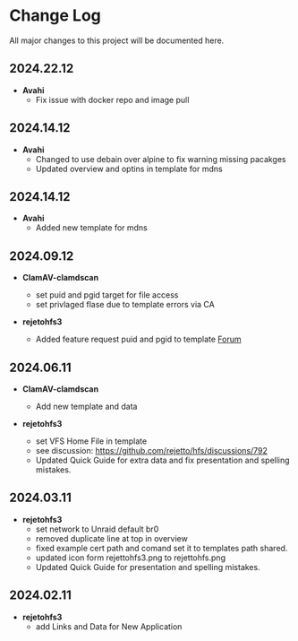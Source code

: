 # Change Log

All major changes to this project will be documented here.

## 2024.22.12
- **Avahi**
  - Fix issue with docker repo and image pull

## 2024.14.12
- **Avahi**
  - Changed to use debain over alpine to fix warning missing pacakges
  - Updated overview and optins in template for mdns

## 2024.14.12
- **Avahi**
  - Added new template for mdns

## 2024.09.12
- **ClamAV-clamdscan**
  - set puid and pgid target for file access
  - set privlaged flase due to template errors via CA

- **rejetohfs3**
  - Added feature request puid and pgid to template [Forum](https://forums.unraid.net/topic/180463-support-rejetto-hfs-3/#findComment-1495700)

## 2024.06.11
- **ClamAV-clamdscan**
  - Add new template and data

- **rejetohfs3**
  - set VFS Home File in template
  - see discussion: https://github.com/rejetto/hfs/discussions/792
  - Updated Quick Guide for extra data and fix presentation and spelling mistakes.

## 2024.03.11
- **rejetohfs3**
  - set network to Unraid default br0
  - removed duplicate line at top in overview
  - fixed example cert path and comand set it to templates path shared.
  - updated icon form rejettohfs3.png to rejettohfs.png
  - Updated Quick Guide for presentation and spelling mistakes.

## 2024.02.11
- **rejetohfs3**
  - add Links and Data for New Application
